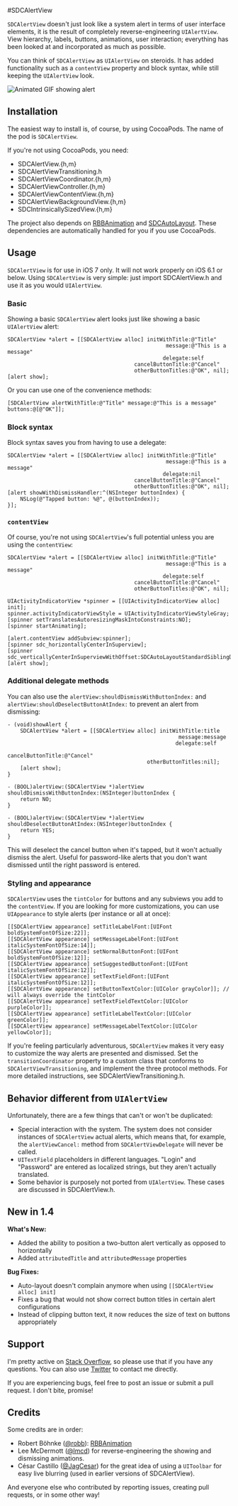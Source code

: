 #SDCAlertView

`SDCAlertView` doesn't just look like a system alert in terms of user interface elements, it is the result of completely reverse-engineering `UIAlertView`. View hierarchy, labels, buttons, animations, user interaction; everything has been looked at and incorporated as much as possible.

You can think of `SDCAlertView` as `UIAlertView` on steroids. It has added functionality such as a `contentView` property and block syntax, while still keeping the `UIAlertView` look.

![Animated GIF showing alert](http://sberrevoets.github.io/SDCAlertView/ProgressViewAlert.gif)

## Installation
The easiest way to install is, of course, by using CocoaPods. The name of the pod is `SDCAlertView`.

If you're not using CocoaPods, you need:

- SDCAlertView.{h,m}
- SDCAlertViewTransitioning.h
- SDCAlertViewCoordinator.{h,m}
- SDCAlertViewController.{h,m}
- SDCAlertViewContentView.{h,m}
- SDCAlertViewBackgroundView.{h,m}
- SDCIntrinsicallySizedView.{h,m}

The project also depends on [RBBAnimation](https://github.com/robb/RBBAnimation) and [SDCAutoLayout](https://github.com/Scott90/SDCAutoLayout). These dependencies are automatically handled for you if you use CocoaPods.

## Usage
`SDCAlertView` is for use in iOS 7 only. It will not work properly on iOS 6.1 or below. Using `SDCAlertView` is very simple: just import SDCAlertView.h and use it as you would `UIAlertView`.

### Basic

Showing a basic `SDCAlertView` alert looks just like showing a basic `UIAlertView` alert:
```objc
SDCAlertView *alert = [[SDCAlertView alloc] initWithTitle:@"Title"
												  message:@"This is a message"
												 delegate:self
										cancelButtonTitle:@"Cancel"
										otherButtonTitles:@"OK", nil];
[alert show];
```

Or you can use one of the convenience methods:
```objc
[SDCAlertView alertWithTitle:@"Title" message:@"This is a message" buttons:@[@"OK"]];
```

### Block syntax

Block syntax saves you from having to use a delegate:
```objc
SDCAlertView *alert = [[SDCAlertView alloc] initWithTitle:@"Title"
												  message:@"This is a message"
												 delegate:nil
										cancelButtonTitle:@"Cancel"
										otherButtonTitles:@"OK", nil];
[alert showWithDismissHandler:^(NSInteger buttonIndex) {
	NSLog(@"Tapped button: %@", @(buttonIndex));
}];
```

### `contentView`

Of course, you're not using `SDCAlertView`'s full potential unless you are using the `contentView`:
```objc
SDCAlertView *alert = [[SDCAlertView alloc] initWithTitle:@"Title"
												  message:@"This is a message"
												 delegate:self
										cancelButtonTitle:@"Cancel"
										otherButtonTitles:@"OK", nil];
		
UIActivityIndicatorView *spinner = [[UIActivityIndicatorView alloc] init];
spinner.activityIndicatorViewStyle = UIActivityIndicatorViewStyleGray;
[spinner setTranslatesAutoresizingMaskIntoConstraints:NO];
[spinner startAnimating];

[alert.contentView addSubview:spinner];
[spinner sdc_horizontallyCenterInSuperview];
[spinner sdc_verticallyCenterInSuperviewWithOffset:SDCAutoLayoutStandardSiblingDistance];
[alert show];
```

### Additional delegate methods

You can also use the `alertView:shouldDismissWithButtonIndex:` and `alertView:shouldDeselectButtonAtIndex:` to prevent an alert from dismissing:
```objc
- (void)showAlert {
	SDCAlertView *alert = [[SDCAlertView alloc] initWithTitle:title
													  message:message
													 delegate:self
											cancelButtonTitle:@"Cancel"
											otherButtonTitles:nil];
	[alert show];
}

- (BOOL)alertView:(SDCAlertView *)alertView shouldDismissWithButtonIndex:(NSInteger)buttonIndex {
	return NO;
}

- (BOOL)alertView:(SDCAlertView *)alertView shouldDeselectButtonAtIndex:(NSInteger)buttonIndex {
	return YES;
}
```
This will deselect the cancel button when it's tapped, but it won't actually dismiss the alert. Useful for password-like alerts that you don't want dismissed until the right password is entered.

### Styling and appearance

`SDCAlertView` uses the `tintColor` for buttons and any subviews you add to the `contentView`. If you are looking for more customizations, you can use `UIAppearance` to style alerts (per instance or all at once):
```objc
[[SDCAlertView appearance] setTitleLabelFont:[UIFont boldSystemFontOfSize:22]];
[[SDCAlertView appearance] setMessageLabelFont:[UIFont italicSystemFontOfSize:14]];
[[SDCAlertView appearance] setNormalButtonFont:[UIFont boldSystemFontOfSize:12]];
[[SDCAlertView appearance] setSuggestedButtonFont:[UIFont italicSystemFontOfSize:12]];
[[SDCAlertView appearance] setTextFieldFont:[UIFont italicSystemFontOfSize:12]];
[[SDCAlertView appearance] setButtonTextColor:[UIColor grayColor]]; // will always override the tintColor
[[SDCAlertView appearance] setTextFieldTextColor:[UIColor purpleColor]];
[[SDCAlertView appearance] setTitleLabelTextColor:[UIColor greenColor]];
[[SDCAlertView appearance] setMessageLabelTextColor:[UIColor yellowColor]];
```

If you're feeling particularly adventurous, `SDCAlertView` makes it very easy to customize the way alerts are presented and dismissed. Set the `transitionCoordinator` property to a custom class that conforms to `SDCAlertViewTransitioning`, and implement the three protocol methods. For more detailed instructions, see SDCAlertViewTransitioning.h.

## Behavior different from `UIAlertView`
Unfortunately, there are a few things that can't or won't be duplicated:

- Special interaction with the system. The system does not consider instances of `SDCAlertView` actual alerts, which means that, for example, the `alertViewCancel:` method from `SDCAlertViewDelegate` will never be called.
- `UITextField` placeholders in different languages. "Login" and "Password" are entered as localized strings, but they aren't actually translated.
- Some behavior is purposely not ported from `UIAlertView`. These cases are discussed in SDCAlertView.h.

## New in 1.4

**What's New:**
 - Added the ability to position a two-button alert vertically as opposed to horizontally
 - Added `attributedTitle` and `attributedMessage` properties

**Bug Fixes:**
 - Auto-layout doesn't complain anymore when using `[[SDCAlertView alloc] init]`
 - Fixes a bug that would not show correct button titles in certain alert configurations
 - Instead of clipping button text, it now reduces the size of text on buttons appropriately

## Support
I'm pretty active on [Stack Overflow](http://stackoverflow.com/users/751268/scott-berrevoets), so please use that if you have any questions. You can also use [Twitter](http://twitter.com/ScottBerrevoets) to contact me directly.

If you are experiencing bugs, feel free to post an issue or submit a pull request. I don't bite, promise!

## Credits
Some credits are in order:

- Robert Böhnke ([@robb](https://github.com/robb)): [RBBAnimation](https://github.com/robb/RBBAnimation)
- Lee McDermott ([@lmcd](https://github.com/lmcd)) for reverse-engineering the showing and dismissing animations.
- César Castillo ([@JagCesar](https://github.com/JagCesar)) for the great idea of using a `UIToolbar` for easy live blurring (used in earlier versions of SDCAlertView).

And everyone else who contributed by reporting issues, creating pull requests, or in some other way!